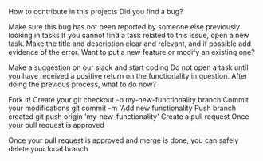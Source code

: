 How to contribute in this projects
Did you find a bug?

Make sure this bug has not been reported by someone else previously looking in tasks
If you cannot find a task related to this issue, open a new task. Make the title and description clear and relevant, and if possible add evidence of the error.
Want to put a new feature or modify an existing one?

Make a suggestion on our slack and start coding
Do not open a task until you have received a positive return on the functionality in question.
After doing the previous process, what to do now?

Fork it!
Create your git checkout -b my-new-functionality branch
Commit your modifications git commit -m 'Add new functionality
Push branch created git push origin 'my-new-functionality'
Create a pull request
Once your pull request is approved

Once your pull request is approved and merge is done, you can safely delete your local branch

